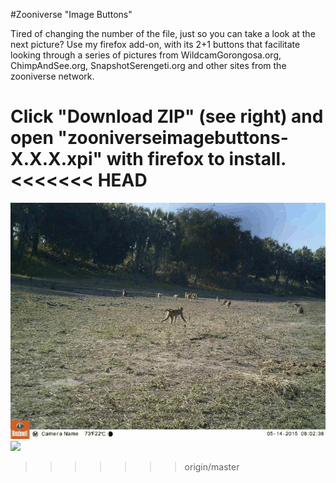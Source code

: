 #Zooniverse "Image Buttons"

Tired of changing the number of the file, just so you can take a look at the next picture?
Use my firefox add-on, with its 2+1 buttons that facilitate looking through a series of pictures from WildcamGorongosa.org, ChimpAndSee.org, SnapshotSerengeti.org and other sites from the zooniverse network.

Click "Download ZIP" (see right) and open "zooniverseimagebuttons-X.X.X.xpi" with firefox to install.
<<<<<<< HEAD
=======

![](data/21484_1000_E76_Season%203_Set%202_EK001003-05.gif?raw=true)
![](data/zoo3.gif?raw=true)
>>>>>>> origin/master
